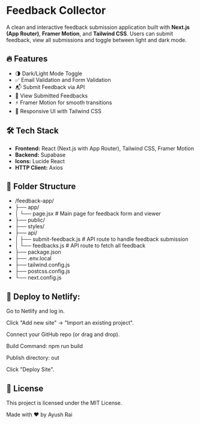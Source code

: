 # Feedback Collector

A clean and interactive feedback submission application built with **Next.js (App Router)**, **Framer Motion**, and **Tailwind CSS**. Users can submit feedback, view all submissions and toggle between light and dark mode.

## 🔥 Features

- 🌗 Dark/Light Mode Toggle
- ✅ Email Validation and Form Validation
- 📬 Submit Feedback via API
- 🔄 View Submitted Feedbacks
- ⚡ Framer Motion for smooth transitions
- 🧠 Responsive UI with Tailwind CSS

## 🛠️ Tech Stack

- **Frontend:** React (Next.js with App Router), Tailwind CSS, Framer Motion
- **Backend:** Supabase
- **Icons:** Lucide React
- **HTTP Client:** Axios

## 📁 Folder Structure
- /feedback-app/
- ├── app/
- │   └── page.jsx            # Main page for feedback form and viewer
- ├── public/                 
- ├── styles/                 
- ├── api/
- │   ├── submit-feedback.js  # API route to handle feedback submission
- │   └── feedbacks.js        # API route to fetch all feedback
- ├── package.json
- ├── .env.local              
- ├── tailwind.config.js
- ├── postcss.config.js
- └── next.config.js

## 🚀 Deploy to Netlify:

Go to Netlify and log in.

Click "Add new site" → "Import an existing project".

Connect your GitHub repo (or drag and drop).

Build Command: npm run build

Publish directory: out

Click "Deploy Site".

## 📃 License
This project is licensed under the MIT License.

Made with ❤️ by Ayush Rai
